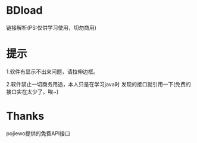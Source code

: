 # BDload
链接解析(PS:仅供学习使用，切勿商用)

# 提示

1.软件有显示不出来问题，请拉伸边框。

2.软件禁止一切商务用途，本人只是在学习java时
发现的接口就引用一下(免费的接口实在太少了，唉~)

# Thanks

pojiewo提供的免费API接口
